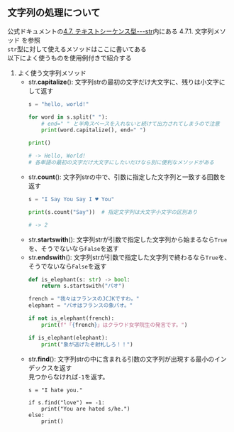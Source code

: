## 文字列の処理について  
公式ドキュメントの[4.7. テキストシーケンス型---str](https://docs.python.org/ja/3.6/library/stdtypes.html#text-sequence-type-str)内にある 4.7.1. 文字列メソッド を参照  
`str`型に対して使えるメソッドはここに書いてある  
以下によく使うものを使用例付きで紹介する

1. よく使う文字列メソッド
    - str.**capitalize**(): 文字列strの最初の文字だけ大文字に、残りは小文字にして返す
        ```python
        s = "hello, world!"

        for word in s.split(" "):
            # end=" " と半角スペースを入れないと続けて出力されてしまうので注意
            print(word.capitalize(), end=" ")

        print()

        # -> Hello, World!
        # 各単語の最初の文字だけ大文字にしたいだけなら別に便利なメソッドがある

        ```
    - str.**count**(): 文字列strの中で、引数に指定した文字列と一致する回数を返す
        ```python
        s = "I Say You Say I ♥ You"

        print(s.count("Say"))  # 指定文字列は大文字小文字の区別あり
     
        # -> 2

        ```
    - str.**startswith**(): 文字列strが引数で指定した文字列から始まるなら`True`を、そうでないなら`False`を返す
    - str.**endswith**(): 文字列strが引数で指定した文字列で終わるなら`True`を、そうでないなら`False`を返す
        ```python
        def is_elephant(s: str) -> bool:
            return s.startswith("パオ")

        french = "我々はフランスのJCJKですわ。"
        elephant = "パオはフランスの象パオ。"

        if not is_elephant(french):
            print(f"「{french}」はクラウド女学院生の発言です。")

        if is_elephant(elephant):
            print("象が逃げたぞ射札しろ！！")
        ``` 
    - str.**find**(): 文字列strの中に含まれる引数の文字列が出現する最小のインデックスを返す  
    見つからなければ`-1`を返す。 
        ```
        s = "I hate you."

        if s.find("love") == -1:
            print("You are hated s/he.")
        else:
            print()
        ```